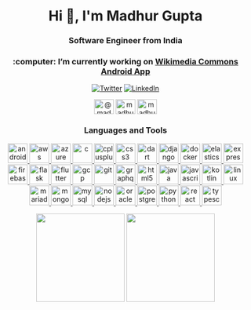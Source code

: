 <h1 align="center">Hi 👋, I'm Madhur Gupta</h1>
<h3 align="center">Software Engineer from India</h3>

<h3 align="center">
    :computer: I’m currently working on
    <a href="https://github.com/commons-app/apps-android-commons"
        >Wikimedia Commons Android App</a
    >
</h3>

<p align="center">
    <a href="https://twitter.com/madhurgupta10" target="blank"
        ><img
            alt="Twitter"
            src="https://img.shields.io/badge/@madhurgupta10-1DA1F2.svg?&style=for-the-badge&logo=twitter&logoColor=white"
    /></a>
    <a
        target="_blank"
        href="https://linkedin.com/in/madhur-gupta-in"
        target="_blank"
        ><img
            alt="LinkedIn"
            src="https://img.shields.io/badge/LinkedIn-0077B5.svg?&style=for-the-badge&logo=linkedin&logoColor=white"
    /></a>
</p>

<p align="center">
    <a href="https://medium.com/@madhurgupta10" target="blank"
        ><img
            align="center"
            src="https://cdn.jsdelivr.net/npm/simple-icons@3.0.1/icons/medium.svg"
            alt="@madhurgupta10"
            height="30"
            width="40"
    /></a>
    <a href="https://www.hackster.io/madhurgupta10" target="blank"
        ><img
            align="center"
            src="https://cdn.jsdelivr.net/npm/simple-icons@3.11.0/icons/hackster.svg"
            alt="madhurgupta10"
            height="30"
            width="40"
    /></a>
    <a href="https://www.topcoder.com/members/madhurgupta10" target="blank"
        ><img
            align="center"
            src="https://cdn.jsdelivr.net/npm/simple-icons@3.0.1/icons/topcoder.svg"
            alt="madhurgupta10"
            height="30"
            width="40"
    /></a>
</p>

<h3 align="center">Languages and Tools</h3>
<p align="center">
    <a href="https://developer.android.com" target="_blank">
        <img
            src="https://devicons.github.io/devicon/devicon.git/icons/android/android-original-wordmark.svg"
            alt="android"
            width="40"
            height="40"
        />
    </a>
    <a href="https://aws.amazon.com" target="_blank">
        <img
            src="https://devicons.github.io/devicon/devicon.git/icons/amazonwebservices/amazonwebservices-original-wordmark.svg"
            alt="aws"
            width="40"
            height="40"
        />
    </a>
    <a href="https://azure.microsoft.com/en-in/" target="_blank">
        <img
            src="https://www.vectorlogo.zone/logos/microsoft_azure/microsoft_azure-icon.svg"
            alt="azure"
            width="40"
            height="40"
        />
    </a>
    <a href="https://www.cprogramming.com/" target="_blank">
        <img
            src="https://devicons.github.io/devicon/devicon.git/icons/c/c-original.svg"
            alt="c"
            width="40"
            height="40"
        />
    </a>
    <a href="https://www.w3schools.com/cpp/" target="_blank">
        <img
            src="https://devicons.github.io/devicon/devicon.git/icons/cplusplus/cplusplus-original.svg"
            alt="cplusplus"
            width="40"
            height="40"
        />
    </a>
    <a href="https://www.w3schools.com/css/" target="_blank">
        <img
            src="https://devicons.github.io/devicon/devicon.git/icons/css3/css3-original-wordmark.svg"
            alt="css3"
            width="40"
            height="40"
        />
    </a>
    <a href="https://dart.dev" target="_blank">
        <img
            src="https://www.vectorlogo.zone/logos/dartlang/dartlang-icon.svg"
            alt="dart"
            width="40"
            height="40"
        />
    </a>
    <a href="https://www.djangoproject.com/" target="_blank">
        <img
            src="https://devicons.github.io/devicon/devicon.git/icons/django/django-original.svg"
            alt="django"
            width="40"
            height="40"
        />
    </a>
    <a href="https://www.docker.com/" target="_blank">
        <img
            src="https://devicons.github.io/devicon/devicon.git/icons/docker/docker-original-wordmark.svg"
            alt="docker"
            width="40"
            height="40"
        />
    </a>
    <a href="https://www.elastic.co" target="_blank">
        <img
            src="https://www.vectorlogo.zone/logos/elastic/elastic-icon.svg"
            alt="elasticsearch"
            width="40"
            height="40"
        />
    </a>
    <a href="https://expressjs.com" target="_blank">
        <img
            src="https://devicons.github.io/devicon/devicon.git/icons/express/express-original-wordmark.svg"
            alt="express"
            width="40"
            height="40"
        />
    </a>
    <a href="https://firebase.google.com/" target="_blank">
        <img
            src="https://www.vectorlogo.zone/logos/firebase/firebase-icon.svg"
            alt="firebase"
            width="40"
            height="40"
        />
    </a>
    <a href="https://flask.palletsprojects.com" target="_blank">
        <img
            src="https://www.vectorlogo.zone/logos/pocoo_flask/pocoo_flask-icon.svg"
            alt="flask"
            width="40"
            height="40"
        />
    </a>
    <a href="https://flutter.dev" target="_blank">
        <img
            src="https://www.vectorlogo.zone/logos/flutterio/flutterio-icon.svg"
            alt="flutter"
            width="40"
            height="40"
        />
    </a>
    <a href="https://cloud.google.com" target="_blank">
        <img
            src="https://www.vectorlogo.zone/logos/google_cloud/google_cloud-icon.svg"
            alt="gcp"
            width="40"
            height="40"
        />
    </a>
    <a href="https://git-scm.com/" target="_blank">
        <img
            src="https://www.vectorlogo.zone/logos/git-scm/git-scm-icon.svg"
            alt="git"
            width="40"
            height="40"
        />
    </a>
    <a href="https://graphql.org" target="_blank">
        <img
            src="https://www.vectorlogo.zone/logos/graphql/graphql-icon.svg"
            alt="graphql"
            width="40"
            height="40"
        />
    </a>
    <a href="https://www.w3.org/html/" target="_blank">
        <img
            src="https://devicons.github.io/devicon/devicon.git/icons/html5/html5-original-wordmark.svg"
            alt="html5"
            width="40"
            height="40"
        />
    </a>
    <a href="https://www.java.com" target="_blank">
        <img
            src="https://devicons.github.io/devicon/devicon.git/icons/java/java-original-wordmark.svg"
            alt="java"
            width="40"
            height="40"
        />
    </a>
    <a
        href="https://developer.mozilla.org/en-US/docs/Web/JavaScript"
        target="_blank"
    >
        <img
            src="https://devicons.github.io/devicon/devicon.git/icons/javascript/javascript-original.svg"
            alt="javascript"
            width="40"
            height="40"
        />
    </a>
    <a href="https://kotlinlang.org" target="_blank">
        <img
            src="https://www.vectorlogo.zone/logos/kotlinlang/kotlinlang-icon.svg"
            alt="kotlin"
            width="40"
            height="40"
        />
    </a>
    <a href="https://www.linux.org/" target="_blank">
        <img
            src="https://devicons.github.io/devicon/devicon.git/icons/linux/linux-original.svg"
            alt="linux"
            width="40"
            height="40"
        />
    </a>
    <a href="https://mariadb.org/" target="_blank">
        <img
            src="https://www.vectorlogo.zone/logos/mariadb/mariadb-icon.svg"
            alt="mariadb"
            width="40"
            height="40"
        />
    </a>
    <a href="https://www.mongodb.com/" target="_blank">
        <img
            src="https://devicons.github.io/devicon/devicon.git/icons/mongodb/mongodb-original-wordmark.svg"
            alt="mongodb"
            width="40"
            height="40"
        />
    </a>
    <a href="https://www.mysql.com/" target="_blank">
        <img
            src="https://devicons.github.io/devicon/devicon.git/icons/mysql/mysql-original-wordmark.svg"
            alt="mysql"
            width="40"
            height="40"
        />
    </a>
    <a href="https://nodejs.org" target="_blank">
        <img
            src="https://devicons.github.io/devicon/devicon.git/icons/nodejs/nodejs-original-wordmark.svg"
            alt="nodejs"
            width="40"
            height="40"
        />
    </a>
    <a href="https://www.oracle.com/" target="_blank">
        <img
            src="https://devicons.github.io/devicon/devicon.git/icons/oracle/oracle-original.svg"
            alt="oracle"
            width="40"
            height="40"
        />
    </a>
    <a href="https://www.postgresql.org" target="_blank">
        <img
            src="https://devicons.github.io/devicon/devicon.git/icons/postgresql/postgresql-original-wordmark.svg"
            alt="postgresql"
            width="40"
            height="40"
        />
    </a>
    <a href="https://www.python.org" target="_blank">
        <img
            src="https://devicons.github.io/devicon/devicon.git/icons/python/python-original.svg"
            alt="python"
            width="40"
            height="40"
        />
    </a>
    <a href="https://reactjs.org/" target="_blank">
        <img
            src="https://devicons.github.io/devicon/devicon.git/icons/react/react-original-wordmark.svg"
            alt="react"
            width="40"
            height="40"
        />
    </a>
    <a href="https://www.typescriptlang.org/" target="_blank">
        <img
            src="https://devicons.github.io/devicon/devicon.git/icons/typescript/typescript-original.svg"
            alt="typescript"
            width="40"
            height="40"
        />
    </a>
</p>
<p align="center">
    <img
        height="180em"
        src="https://github-readme-stats.vercel.app/api?username=madhurgupta10&show_icons=true&hide_border=true&theme=tokyonight"
    />
    <img
        height="180em"
        src="https://github-readme-stats.vercel.app/api/top-langs/?username=madhurgupta10&show_icons=true&hide_border=true&layout=compact&langs_count=8&theme=tokyonight"
    />
</p>
